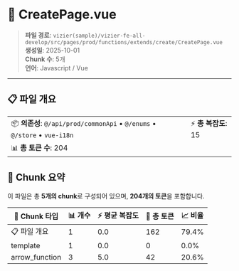 # 📄 CreatePage.vue

> **파일 경로**: `vizier(sample)/vizier-fe-all-develop/src/pages/prod/functions/extends/create/CreatePage.vue`  
> **생성일**: 2025-10-01  
> **Chunk 수**: 5개  
> **언어**: Javascript / Vue
---


## 📋 파일 개요

| | |
|--|--|
| 📦 **의존성**: `@/api/prod/commonApi` • `@/enums` • `@/store` • `vue-i18n` | ⚡ **총 복잡도**: 15 |
| 📊 **총 토큰 수**: 204 |  |






## 🧩 Chunk 요약

이 파일은 총 **5개의 chunk**로 구성되어 있으며, **204개의 토큰**을 포함합니다.

| 🧩 Chunk 타입 | 📊 개수 | ⚡ 평균 복잡도 | 📝 총 토큰 | 📈 비율 |
|---------------|--------|-------------|----------|--------|
| 📋 파일 개요 | 1 | 0.0 | 162 | 79.4% |
| template | 1 | 0.0 | 0 | 0.0% |
| arrow_function | 3 | 5.0 | 42 | 20.6% |

